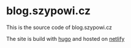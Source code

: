 # blog.szypowi.cz

This is the source code of blog.szypowi.cz

The site is build with [hugo](https://gohugo.io/) and hosted on [netlify](https://netlify.com)
